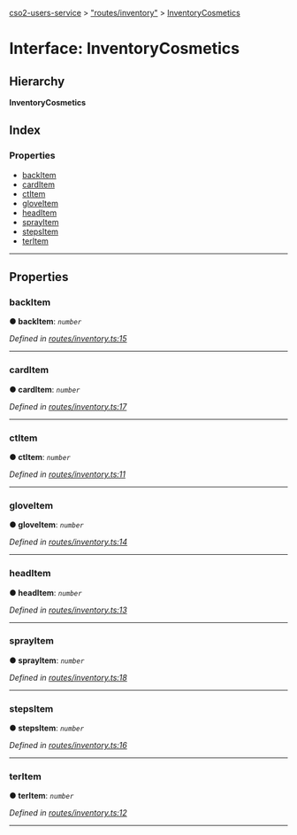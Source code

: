 [cso2-users-service](../README.md) > ["routes/inventory"](../modules/_routes_inventory_.md) > [InventoryCosmetics](../interfaces/_routes_inventory_.inventorycosmetics.md)

# Interface: InventoryCosmetics

## Hierarchy

**InventoryCosmetics**

## Index

### Properties

* [backItem](_routes_inventory_.inventorycosmetics.md#backitem)
* [cardItem](_routes_inventory_.inventorycosmetics.md#carditem)
* [ctItem](_routes_inventory_.inventorycosmetics.md#ctitem)
* [gloveItem](_routes_inventory_.inventorycosmetics.md#gloveitem)
* [headItem](_routes_inventory_.inventorycosmetics.md#headitem)
* [sprayItem](_routes_inventory_.inventorycosmetics.md#sprayitem)
* [stepsItem](_routes_inventory_.inventorycosmetics.md#stepsitem)
* [terItem](_routes_inventory_.inventorycosmetics.md#teritem)

---

## Properties

<a id="backitem"></a>

###  backItem

**● backItem**: *`number`*

*Defined in [routes/inventory.ts:15](https://github.com/Ochii/cso2-users-service/blob/53e53f9/src/routes/inventory.ts#L15)*

___
<a id="carditem"></a>

###  cardItem

**● cardItem**: *`number`*

*Defined in [routes/inventory.ts:17](https://github.com/Ochii/cso2-users-service/blob/53e53f9/src/routes/inventory.ts#L17)*

___
<a id="ctitem"></a>

###  ctItem

**● ctItem**: *`number`*

*Defined in [routes/inventory.ts:11](https://github.com/Ochii/cso2-users-service/blob/53e53f9/src/routes/inventory.ts#L11)*

___
<a id="gloveitem"></a>

###  gloveItem

**● gloveItem**: *`number`*

*Defined in [routes/inventory.ts:14](https://github.com/Ochii/cso2-users-service/blob/53e53f9/src/routes/inventory.ts#L14)*

___
<a id="headitem"></a>

###  headItem

**● headItem**: *`number`*

*Defined in [routes/inventory.ts:13](https://github.com/Ochii/cso2-users-service/blob/53e53f9/src/routes/inventory.ts#L13)*

___
<a id="sprayitem"></a>

###  sprayItem

**● sprayItem**: *`number`*

*Defined in [routes/inventory.ts:18](https://github.com/Ochii/cso2-users-service/blob/53e53f9/src/routes/inventory.ts#L18)*

___
<a id="stepsitem"></a>

###  stepsItem

**● stepsItem**: *`number`*

*Defined in [routes/inventory.ts:16](https://github.com/Ochii/cso2-users-service/blob/53e53f9/src/routes/inventory.ts#L16)*

___
<a id="teritem"></a>

###  terItem

**● terItem**: *`number`*

*Defined in [routes/inventory.ts:12](https://github.com/Ochii/cso2-users-service/blob/53e53f9/src/routes/inventory.ts#L12)*

___

